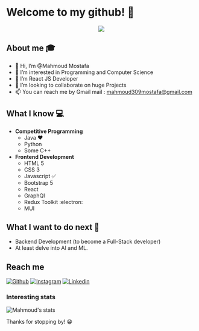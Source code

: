 # Welcome to my github! 👋

<div align="center">
	<img src="https://s10.gifyu.com/images/ezgif.com-gif-maker1ba4f6e6b425ad6c.gif">
</div>

## About me :mortar_board:
  - 👋 Hi, I’m @Mahmoud Mostafa
  - 👀 I’m interested in Programming and Computer Science
  - 🌱 I’m React JS Developer
  - 💞️ I’m looking to collaborate on huge Projects
  - 📫 You can reach me by Gmail mail : mahmoud309mostafa@gmail.com

## What I know :computer:
- **Competitive Programming**
	- Java ❤️
	- Python
	- Some C++
- **Frontend Development**
	- HTML 5 
	- CSS 3
	- Javascript :white_check_mark:
	- Bootstrap 5
	- React
	- GraphQl
	- Redux Toolkit :electron:
	- MUI

## What I want to do next :thinking:
- Backend Development (to become a Full-Stack developer)
- At least delve into AI and ML.

## Reach me 
[![Github](https://img.shields.io/github/followers/mahmoudjhonny?label=Follow&style=social)](https://github.com/mahmoudjhonny)
[![Instagram](https://img.shields.io/badge/-@mahmoud_johhny-red?style=flat-square&logo=instagram&logoColor=white&link=https://www.instagram.com/mahmoud_jhonny/)](https://www.instagram.com/mahmoud_johhny/)
[![Linkedin](https://img.shields.io/badge/-Mahmoud%20Mostafa-blue?style=flat-square&logo=linkedin&logoColor=white&link=https://www.linkedin.com/in/mahmoud-mostafa-35b879216/)](https://www.linkedin.com/in/mahmoud-mostafa-35b879216/)

### Interesting stats

![Mahmoud's stats](https://github-readme-stats.vercel.app/api?username=mahmoudjhonny&show_icons=true)

Thanks for stopping by! 😁

